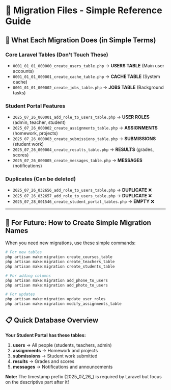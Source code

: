# 📁 Migration Files - Simple Reference Guide

## 🎯 **What Each Migration Does (in Simple Terms)**

### **Core Laravel Tables (Don't Touch These)**
- `0001_01_01_000000_create_users_table.php` → **USERS TABLE** (Main user accounts)
- `0001_01_01_000001_create_cache_table.php` → **CACHE TABLE** (System cache)  
- `0001_01_01_000002_create_jobs_table.php` → **JOBS TABLE** (Background tasks)

### **Student Portal Features**
- `2025_07_26_000001_add_role_to_users_table.php` → **USER ROLES** (admin, teacher, student)
- `2025_07_26_000002_create_assignments_table.php` → **ASSIGNMENTS** (homework, projects)
- `2025_07_26_000003_create_submissions_table.php` → **SUBMISSIONS** (student work)
- `2025_07_26_000004_create_results_table.php` → **RESULTS** (grades, scores)
- `2025_07_26_000005_create_messages_table.php` → **MESSAGES** (notifications)

### **Duplicates (Can be deleted)**
- `2025_07_26_032656_add_role_to_users_table.php` → **DUPLICATE** ❌
- `2025_07_26_032657_add_role_to_users_table.php` → **DUPLICATE** ❌
- `2025_07_28_001546_create_student_portal_tables.php` → **EMPTY** ❌

---

## 🚀 **For Future: How to Create Simple Migration Names**

When you need new migrations, use these simple commands:

```bash
# For new tables
php artisan make:migration create_courses_table
php artisan make:migration create_teachers_table  
php artisan make:migration create_students_table

# For adding columns
php artisan make:migration add_phone_to_users
php artisan make:migration add_photo_to_users

# For updates
php artisan make:migration update_user_roles
php artisan make:migration modify_assignments_table
```

## 📋 **Quick Database Overview**

**Your Student Portal has these tables:**
1. **users** → All people (students, teachers, admin)
2. **assignments** → Homework and projects  
3. **submissions** → Student work submitted
4. **results** → Grades and scores
5. **messages** → Notifications and announcements

**Note:** The timestamp prefix (2025_07_26_) is required by Laravel but focus on the descriptive part after it!
